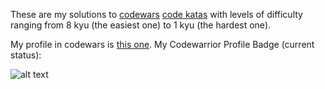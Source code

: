 These are my solutions to [codewars](http://codewars.com) [code katas](https://en.wikipedia.org/wiki/Kata_(programming)) with levels of difficulty ranging from 8 kyu (the easiest one) to 1 kyu (the hardest one).

My profile in codewars is [this one](https://www.codewars.com/users/estraviz). My Codewarrior Profile Badge (current status): 

![alt text](https://www.codewars.com/users/estraviz/badges/large)
